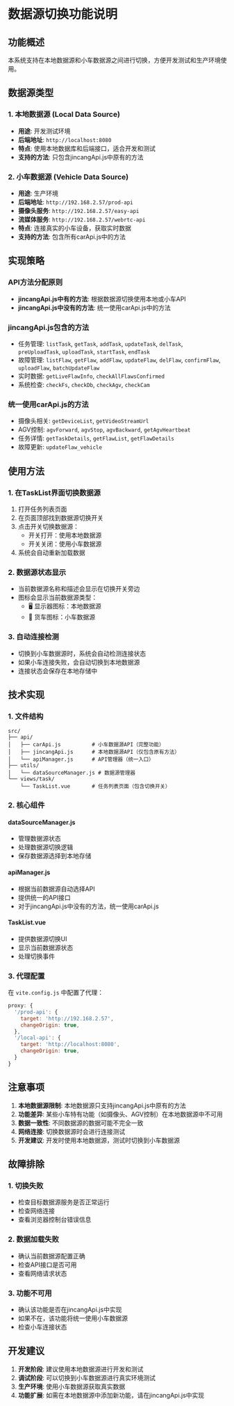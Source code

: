 # 数据源切换功能说明

## 功能概述

本系统支持在本地数据源和小车数据源之间进行切换，方便开发测试和生产环境使用。

## 数据源类型

### 1. 本地数据源 (Local Data Source)
- **用途**: 开发测试环境
- **后端地址**: `http://localhost:8080`
- **特点**: 使用本地数据库和后端接口，适合开发和测试
- **支持的方法**: 只包含jincangApi.js中原有的方法

### 2. 小车数据源 (Vehicle Data Source)
- **用途**: 生产环境
- **后端地址**: `http://192.168.2.57/prod-api`
- **摄像头服务**: `http://192.168.2.57/easy-api`
- **流媒体服务**: `http://192.168.2.57/webrtc-api`
- **特点**: 连接真实的小车设备，获取实时数据
- **支持的方法**: 包含所有carApi.js中的方法

## 实现策略

### API方法分配原则
- **jincangApi.js中有的方法**: 根据数据源切换使用本地或小车API
- **jincangApi.js中没有的方法**: 统一使用carApi.js中的方法

### jincangApi.js包含的方法
- 任务管理: `listTask`, `getTask`, `addTask`, `updateTask`, `delTask`, `preUploadTask`, `uploadTask`, `startTask`, `endTask`
- 故障管理: `listFlaw`, `getFlaw`, `addFlaw`, `updateFlaw`, `delFlaw`, `confirmFlaw`, `uploadFlaw`, `batchUpdateFlaw`
- 实时数据: `getLiveFlawInfo`, `checkAllFlawsConfirmed`
- 系统检查: `checkFs`, `checkDb`, `checkAgv`, `checkCam`

### 统一使用carApi.js的方法
- 摄像头相关: `getDeviceList`, `getVideoStreamUrl`
- AGV控制: `agvForward`, `agvStop`, `agvBackward`, `getAgvHeartbeat`
- 任务详情: `getTaskDetails`, `getFlawList`, `getFlawDetails`
- 故障更新: `updateFlaw_vehicle`

## 使用方法

### 1. 在TaskList界面切换数据源
1. 打开任务列表页面
2. 在页面顶部找到数据源切换开关
3. 点击开关切换数据源：
   - 开关打开：使用本地数据源
   - 开关关闭：使用小车数据源
4. 系统会自动重新加载数据

### 2. 数据源状态显示
- 当前数据源名称和描述会显示在切换开关旁边
- 图标会显示当前数据源类型：
  - 🖥️ 显示器图标：本地数据源
  - 🚐 货车图标：小车数据源

### 3. 自动连接检测
- 切换到小车数据源时，系统会自动检测连接状态
- 如果小车连接失败，会自动切换到本地数据源
- 连接状态会保存在本地存储中

## 技术实现

### 1. 文件结构
```
src/
├── api/
│   ├── carApi.js          # 小车数据源API（完整功能）
│   ├── jincangApi.js      # 本地数据源API（仅包含原有方法）
│   └── apiManager.js      # API管理器（统一入口）
├── utils/
│   └── dataSourceManager.js # 数据源管理器
└── views/task/
    └── TaskList.vue       # 任务列表页面（包含切换开关）
```

### 2. 核心组件

#### dataSourceManager.js
- 管理数据源状态
- 处理数据源切换逻辑
- 保存数据源选择到本地存储

#### apiManager.js
- 根据当前数据源自动选择API
- 提供统一的API接口
- 对于jincangApi.js中没有的方法，统一使用carApi.js

#### TaskList.vue
- 提供数据源切换UI
- 显示当前数据源状态
- 处理切换事件

### 3. 代理配置
在 `vite.config.js` 中配置了代理：
```javascript
proxy: {
  '/prod-api': {
    target: 'http://192.168.2.57',
    changeOrigin: true,
  },
  '/local-api': {
    target: 'http://localhost:8080',
    changeOrigin: true,
  }
}
```

## 注意事项

1. **本地数据源限制**: 本地数据源只支持jincangApi.js中原有的方法
2. **功能差异**: 某些小车特有功能（如摄像头、AGV控制）在本地数据源中不可用
3. **数据一致性**: 不同数据源的数据可能不完全一致
4. **网络连接**: 切换数据源时会进行连接测试
5. **开发建议**: 开发时使用本地数据源，测试时切换到小车数据源

## 故障排除

### 1. 切换失败
- 检查目标数据源服务是否正常运行
- 检查网络连接
- 查看浏览器控制台错误信息

### 2. 数据加载失败
- 确认当前数据源配置正确
- 检查API接口是否可用
- 查看网络请求状态

### 3. 功能不可用
- 确认该功能是否在jincangApi.js中实现
- 如果不在，该功能将统一使用小车数据源
- 检查小车连接状态

## 开发建议

1. **开发阶段**: 建议使用本地数据源进行开发和测试
2. **调试阶段**: 可以切换到小车数据源进行真实环境测试
3. **生产环境**: 使用小车数据源获取真实数据
4. **功能扩展**: 如需在本地数据源中添加新功能，请在jincangApi.js中实现 